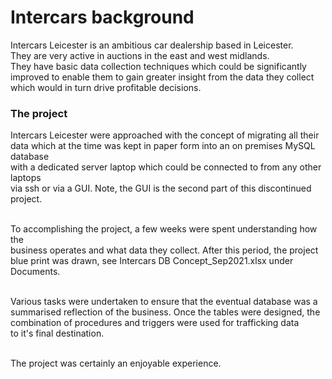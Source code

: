 <h1>Intercars background</h1>
<p>
Intercars Leicester is an ambitious car dealership based in Leicester.<br>
They are very active in auctions in the east and west midlands.<br>
They have basic data collection techniques which could be significantly<br>
improved to enable them to gain greater insight from the data they collect<br>
which would in turn drive profitable decisions.
</p>

<h3>The project</h3>
<p>
Intercars Leicester were approached with the concept of migrating all their<br>
data which at the time was kept in paper form into an on premises MySQL database<br>
with a dedicated server laptop which could be connected to from any other laptops<br>
via ssh or via a GUI. Note, the GUI is the second part of this discontinued project.<br><br>

To accomplishing the project, a few weeks were spent understanding how the<br>
business operates and what data they collect. After this period, the project<br>
blue print was drawn, see Intercars DB Concept_Sep2021.xlsx under Documents.<br><br>

Various tasks were undertaken to ensure that the eventual database was a<br>
summarised reflection of the business. Once the tables were designed, the<br>
combination of procedures and triggers were used for trafficking data<br>
to it's final destination.<br><br>

The project was certainly an enjoyable experience.

</p>
